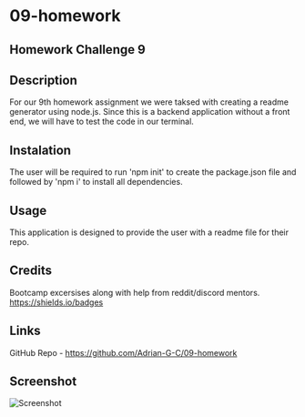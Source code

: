 # 09-homework
## Homework Challenge 9

## Description

For our 9th homework assignment we were taksed with creating a readme generator using node.js. Since this is a backend application without a front end, we will have to test the code in our terminal.

## Instalation

The user will be required to run 'npm init' to create the package.json file and followed by 'npm i' to install all dependencies.

## Usage

This application is designed to provide the user with a readme file for their repo.

## Credits

Bootcamp excersises along with help from reddit/discord mentors.
https://shields.io/badges

## Links

GitHub Repo - https://github.com/Adrian-G-C/09-homework

## Screenshot 

![Screenshot](./Assets/images/Screenshot%202023-06-19%20at%2010.51.29%20AM.png)